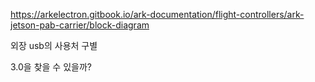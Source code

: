
https://arkelectron.gitbook.io/ark-documentation/flight-controllers/ark-jetson-pab-carrier/block-diagram

외장 usb의 사용처 구별

3.0을 찾을 수 있을까?
